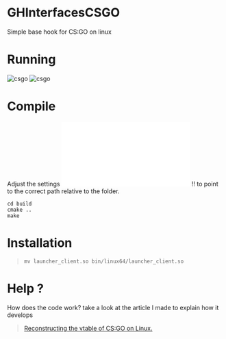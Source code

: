 # GHInterfacesCSGO

Simple base hook for CS:GO on linux


# Running 

![csgo](https://www.moblog.in/style/image/csgo/run_cs.png)
![csgo](https://www.moblog.in/style/image/csgo/hook_done.png)


# Compile 

Adjust the settings ![config.hpp](config/config.hpp) !! to point to the correct path relative to the folder.

```
cd build
cmake ..
make
```

# Installation

> `mv launcher_client.so bin/linux64/launcher_client.so`

# Help ? 

How does the code work? take a look at the article I made to explain how it develops

> [Reconstructing the vtable of CS:GO on Linux. ](https://www.moblog.in/2023-06-28-reconstruct-csgo-vtable)

